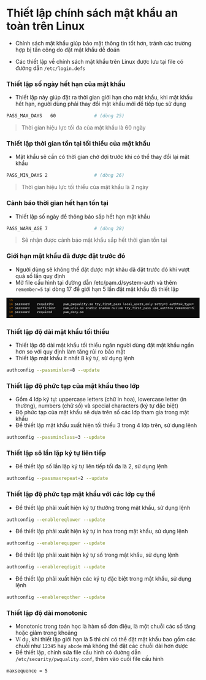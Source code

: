# Thiết lập chính sách mật khẩu an toàn trên Linux
- Chính sách mật khẩu giúp bảo mật thông tin tốt hơn, tránh các trường hợp bị tấn công do đặt mật khẩu dễ đoán

- Các thiết lập về chính sách mật khẩu trên Linux được lưu tại file có đường dẫn ```/etc/login.defs```

### Thiết lập số ngày hết hạn của mật khẩu
- Thiết lập này giúp đặt ra thời gian giới hạn cho mật khẩu, khi mật khẩu hết hạn, người dùng phải thay đổi mật khẩu mới để tiếp tục sử dụng
```sh
PASS_MAX_DAYS   60              # (dòng 25)
```

> Thời gian hiệu lực tối đa của mật khẩu là 60 ngày

### Thiết lập thời gian tồn tại tối thiểu của mật khẩu
- Mật khẩu sẽ cần có thời gian chờ đợi trước khi có thể thay đổi lại mật khẩu
```sh
PASS_MIN_DAYS 2                 # (dòng 26)
```

> Thời gian hiệu lực tối thiểu của mật khẩu là 2 ngày

### Cảnh báo thời gian hết hạn tồn tại
- Thiết lập số ngày để thông báo sắp hết hạn mật khẩu

```sh
PASS_WARN_AGE 7                 # (dòng 28)
```

> Sẽ nhận được cảnh báo mật khẩu sắp hết thời gian tồn tại

### Giới hạn mật khẩu đã được đặt trước đó
- Người dùng sẽ không thể đặt được mật khâu đã đặt trước đó khi vượt quá số lần quy định
- Mở file cấu hình tại đường dẫn /etc/pam.d/system-auth và thêm ```remember=5``` tại dòng 17 để giới hạn 5 lần đặt mật khẩu đã thiết lập

![image](./image/Password%20policy%201.png)

### Thiết lập độ dài mật khẩu tối thiểu
- Thiết lập độ dài mật khẩu tối thiểu ngăn người dùng đặt mật khẩu ngắn hơn so với quy định làm tăng rủi ro bảo mật
- Thiết lập mật khẩu ít nhất 8 ký tự, sử dụng lệnh
```sh
authconfig --passminlen=8 --update
```

### Thiết lập độ phức tạp của mật khẩu theo lớp
- Gồm 4 lớp ký tự: uppercase letters (chữ in hoa), lowercase letter (in thường), numbers (chữ số) và special characters (ký tự đặc biệt)
- Độ phức tạp của mật khẩu sẽ dựa trên số các lớp tham gia trong mật khẩu
- Để thiết lập mật khẩu xuất hiện tối thiểu 3 trong 4 lớp trên, sử dụng lệnh
```sh
authconfig --passminclass=3 --update
```

### Thiết lập sô lần lặp ký tự liên tiếp
- Để thiết lập số lần lặp ký tự liên tiếp tối đa là 2, sử dụng lệnh
```sh
authconfig --passmaxrepeat=2 --update
```

### Thiết lập độ phức tạp mật khẩu với các lớp cụ thể
- Để thiết lập phải xuất hiện ký tự thường trong mật khẩu, sử dụng lệnh
```sh
authconfig --enablereqlower --update
```

- Để thiết lập phải xuất hiện ký tự in hoa trong mật khẩu, sử dụng lệnh
```sh
authconfig --enablerequpper --update
```

- Để thiết lập phải xuát hiện ký tự số trong mật khẩu, sử dụng lệnh
```sh
authconfig --enablereqdigit --update
```

- Để thiết lập phải xuất hiện các ký tự đặc biệt trong mật khẩu, sử dụng lệnh
```sh
authconfig --enablereqother --update
```

### Thiết lập độ dài monotonic
- Monotonic trong toán học là hàm số đơn điệu, là một chuỗi các số tăng hoặc giảm trong khoảng
- Ví dụ, khi thiết lập giới hạn là 5 thì chỉ có thể đặt mật khẩu bao gồm các chuỗi như ```12345``` hay ```abcde``` mà không thể đặt các chuỗi dài hơn được
- Để thiết lập, chỉnh sửa file cấu hình có đường dẫn ```/etc/security/pwquality.conf```, thêm vào cuối file cấu hình
```sh
maxsequence = 5
```